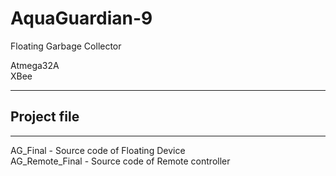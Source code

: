 # AquaGuardian-9
Floating Garbage Collector

Atmega32A  
XBee

-----------------------------------------------------------
## Project file
-----------------------------------------------------------

AG_Final - Source code of Floating Device  
AG_Remote_Final - Source code of Remote controller
